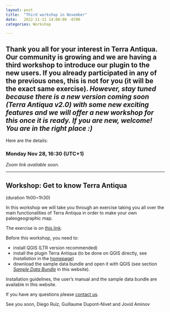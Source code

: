 ```yaml
---
layout: post
title:  "Third workshop in November"
date:   2022-11-21 14:00:00 -0700
categories: Workshop

---
```



Thank you all for your interest in Terra Antiqua. Our community is growing and we are having a third workshop to introduce our plugin to the new users. 
If you already participated in any of the previous ones, this is not for you (it will be the exact same exercise).
*However, stay tuned because there is a new version coming soon (Terra Antiqua v2.0) with some new exciting features and we will offer a new workshop for this once it is ready.*
*If you are new, welcome! You are in the right place :)*
---

Here are the details:
### Monday Nov 28, 16:30 (UTC+1)
*Zoom link available soon.*

---

## Workshop: Get to know Terra Antiqua
(duration 1h00~1h30)

In this workshop we will take you through an exercise taking you all over the main functionalities of Terra Antiqua in order to make your own paleogeographic map.

The exercise is on <a href="https://docs.google.com/document/d/10zRGOljvevSipeq9QPxiNGF1wSqRAuOjpTrNbsRpAdo/edit?usp=sharing"> this link</a>.

Before this workshop, you need to:
- install QGIS (LTR version recommended)
- install the plugin Terra Antiqua (to be done on QGIS directly, see <i>Installation</i> in the <a href="https://jaminzoda.github.io/terra-antiqua-documentation/">homepage</a>)
- download the sample data bundle and open it with QGIS (see section <i><a href="https://jaminzoda.github.io/terra-antiqua-documentation/sample_data.html"> Sample Data Bundle</a></i> in this website).

Installation guidelines, the user’s manual and the sample data bundle are available in this website.


If you have any questions please <a href="mailto:terraantiqua.qgis@gmail.com"> contact us</a>.

See you soon,
Diego Ruiz, Guillaume Dupont-Nivet and Jovid Aminov
